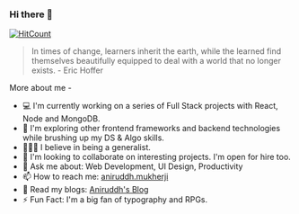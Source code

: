 ### Hi there 👋

[![HitCount](http://hits.dwyl.com/aniruddh-mukherjee/aniruddh-mukherjee.svg)](http://hits.dwyl.com/aniruddh-mukherjee/aniruddh-mukherjee)

> In times of change, learners inherit the earth, while the learned find themselves beautifully equipped to deal with a world that no longer exists. - Eric Hoffer


More about me - 

- 💻 I'm currently working on a series of Full Stack projects with React, Node and MongoDB.
- 📒 I'm exploring other frontend frameworks and backend technologies while brushing up my DS & Algo skills.
- 👨🏻‍🦱 I believe in being a generalist.
- 💼 I'm looking to collaborate on interesting projects. I'm open for hire too.
- 💬 Ask me about: Web Development, UI Design, Productivity
- 📫 How to reach me: [aniruddh.mukherji](https://www.instagram.com/aniruddh.mukherji/)
- 📄 Read my blogs: [Aniruddh's Blog](https://aniruddh.hashnode.dev/)
- ⚡ Fun Fact: I'm a big fan of typography and RPGs.
